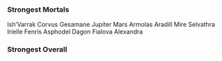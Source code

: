 ### Strongest Mortals
Ish’Varrak
Corvus Gesamane
Jupiter
Mars
Armolas
Aradill Mire
Selvathra
Irielle
Fenris Asphodel
Dagon
Fialova
Alexandra

### Strongest Overall
